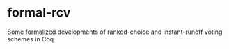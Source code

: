 # formal-rcv
Some formalized developments of ranked-choice and instant-runoff voting schemes in Coq
